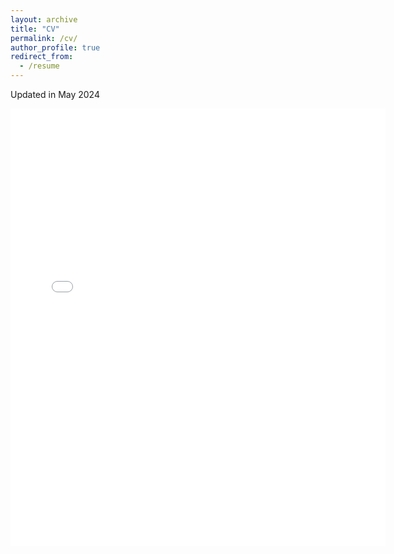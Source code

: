 ```yaml
---
layout: archive
title: "CV"
permalink: /cv/
author_profile: true
redirect_from:
  - /resume
---
```

Updated in May 2024

<embed src="{{ site.baseurl }}/files/CV_Dain Yoo.pdf" width="600" height="700" type='application/pdf'> 

